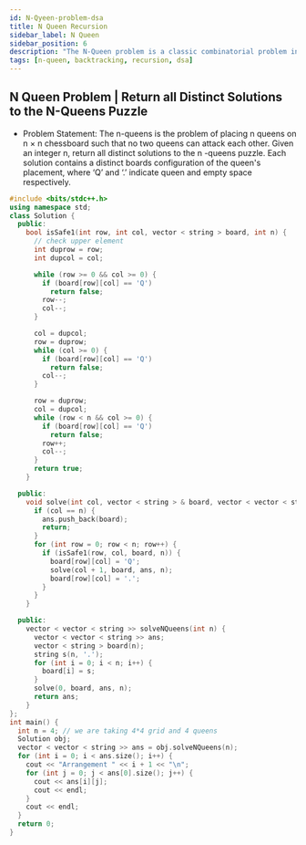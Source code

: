 ```yaml
---
id: N-Qyeen-problem-dsa
title: N Queen Recursion
sidebar_label: N Queen
sidebar_position: 6
description: "The N-Queen problem is a classic combinatorial problem in which the goal is to place N queens on an N×N chessboard such that no two queens threaten each other. This means that no two queens can share the same row, column, or diagonal. The problem is often solved using backtracking, a form of recursion."
tags: [n-queen, backtracking, recursion, dsa]
---
```


## N Queen Problem | Return all Distinct Solutions to the N-Queens Puzzle

- Problem Statement: The n-queens is the problem of placing n queens on n × n chessboard such that no two queens can attack each other. Given an integer n, return all distinct solutions to the n -queens puzzle. 
  Each solution contains a distinct boards configuration of the queen's placement, where ‘Q’ and ‘.’ indicate queen and empty space respectively.

```cpp
#include <bits/stdc++.h>
using namespace std;
class Solution {
  public:
    bool isSafe1(int row, int col, vector < string > board, int n) {
      // check upper element
      int duprow = row;
      int dupcol = col;

      while (row >= 0 && col >= 0) {
        if (board[row][col] == 'Q')
          return false;
        row--;
        col--;
      }

      col = dupcol;
      row = duprow;
      while (col >= 0) {
        if (board[row][col] == 'Q')
          return false;
        col--;
      }

      row = duprow;
      col = dupcol;
      while (row < n && col >= 0) {
        if (board[row][col] == 'Q')
          return false;
        row++;
        col--;
      }
      return true;
    }

  public:
    void solve(int col, vector < string > & board, vector < vector < string >> & ans, int n) {
      if (col == n) {
        ans.push_back(board);
        return;
      }
      for (int row = 0; row < n; row++) {
        if (isSafe1(row, col, board, n)) {
          board[row][col] = 'Q';
          solve(col + 1, board, ans, n);
          board[row][col] = '.';
        }
      }
    }

  public:
    vector < vector < string >> solveNQueens(int n) {
      vector < vector < string >> ans;
      vector < string > board(n);
      string s(n, '.');
      for (int i = 0; i < n; i++) {
        board[i] = s;
      }
      solve(0, board, ans, n);
      return ans;
    }
};
int main() {
  int n = 4; // we are taking 4*4 grid and 4 queens
  Solution obj;
  vector < vector < string >> ans = obj.solveNQueens(n);
  for (int i = 0; i < ans.size(); i++) {
    cout << "Arrangement " << i + 1 << "\n";
    for (int j = 0; j < ans[0].size(); j++) {
      cout << ans[i][j];
      cout << endl;
    }
    cout << endl;
  }
  return 0;
}
```

